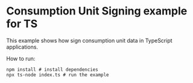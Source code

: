 # Consumption Unit Signing example for TS

This example shows how sign consumption unit data in TypeScript applications.

How to run:

```shell
npm install # install dependencies
npx ts-node index.ts # run the example
```
